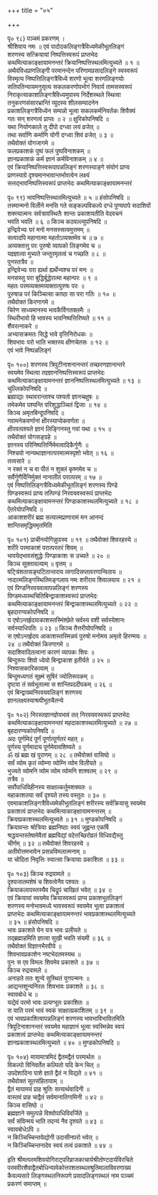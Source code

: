 +++
title = "०५"

+++
  
पृ० ९८) पञ्चमं प्रकरणम् ।   
श्रीशिवाय नमः ॥ एवं पादोदकलिङ्गत्रैविध्यमेकीभूतलिङ्गं   
शरणस्य सत्क्रियायां निष्पत्तिस्वरूपं प्राप्तभेदः   
कथमित्याकाङ्क्षायामनन्तरं क्रियानिष्पत्तिस्थलमित्युच्यते ॥ १ ॥   
अथैवंविधप्राणलिङ्गी परमानन्देन परिणामप्रसादलिङ्गे स्वस्वरूपं   
विस्मृत्य निष्पत्तिलिङ्गत्रैविध्ये शरणो भूत्वा शरणलिङ्गयोः   
सतिपतिन्यायमनुसृत्य सकलकरणोपभोगं निवार्य तामसस्वरूपं   
निराकृत्याकाशलिङ्गत्रैविध्यमुपास्य निर्देशस्थले स्थित्वा   
तनुकरणसंसारभ्रान्तिं व्युदस्य शीलसम्पादनेन   
प्रकाशलिङ्गत्रैविध्येन सम्पन्नो भूत्वा सकलकर्मनिवर्तकः शिवैक्यं   
गतः सन् शरणत्वं प्राप्तः ॥ २ ॥ क्षुरिकोपनिषदि ॥   
यथा निर्याणकाले तु दीपो दग्ध्वा लयं व्रजेत् ॥   
तथा सर्वाणि कर्माणि योगी दग्ध्वा शिवं व्रजेत् ॥ ३ ॥   
तथैवोक्तं योगजागमे ॥   
फलप्रकाशकं पुष्पं फलं पुष्पविनाशकम् ॥   
ज्ञानप्रकाशकं कर्म ज्ञानं कर्मविनाशकम् ॥ ४ ॥   
एवं क्रियानिष्पत्तिस्वरूपापन्नलिङ्गं शरणस्याङ्गे संयोगं प्राप्य   
प्राणस्याग्रे दृश्यमानभावान्तर्भावत्वेन लक्ष्यं   
सत्तद्भावनिष्पत्तिस्वरूपं प्राप्तभेदः कथमित्याकाङ्क्षायामनन्तरं  
  
पृ० ९९) भावनिष्पत्तिस्थलमित्युच्यते ॥ ५ ॥ हंसोपनिषदि ॥   
तस्मान्मनो विलीने मनसि गते सङ्कल्पविकल्पे दग्धे पुण्यपापे सदाशिवों   
शक्त्त्यात्मनः सर्वत्रावस्थितैः शान्तः प्रकाशयतीति वेदवचनं   
भवति भवति ॥ ६ ॥ किञ्च कठवल्ल्युपनिषदि ॥   
इन्द्रियेभ्यः परं मनो मनसस्सत्वमुत्तमम् ॥   
सत्वादपि महानात्मा महतोऽव्यक्तमेव च ॥ ७ ॥   
अव्यक्तात्तु परः पुरुषो व्यापको लिङ्गमेव च ॥   
यज्ञ्ज्ञात्वा मुच्यते जन्तुरमृतत्वं च गच्छति ॥ ८ ॥   
पुनस्तत्रैव ॥   
इन्द्रियेभ्यः परा ह्यर्था ह्यर्थेभ्यश्च परं मनः ॥   
मनसस्तु परा बुद्धिर्बुद्धेरात्मा महान्परः ॥ ९ ॥   
महतः परमव्यक्तमव्यक्तात्पुरुषः परः ॥   
पुरुषान्न परं किञ्चित्सा काष्ठा सा परा गतिः ॥ १० ॥   
तथैवोक्तं किरणागमे ॥  
चिरेण साध्यमानस्य भावकैर्विगतक्लमैः ॥   
स्थिरीभावो हि भावस्य भावनिष्पत्तिरिष्यते ॥ ११ ॥   
शैवरत्नाकरे ॥   
अभ्यासक्रमतः सिद्धे भावे वृत्तिनिरोधकः ॥   
शिवभावः परो भाति भक्तस्य क्षीणचेतसः ॥ १२ ॥   
एवं भावे निष्पन्नलिङ्गं  
  
पृ० १००) शरणस्य त्रिपुटीनाशनानन्तरं तच्छरणज्ञानान्तरे   
स्वयमेव स्थित्वा तज्ञ्ज्ञाननिष्पत्तिस्वरूपं प्राप्तभेदः   
कथमित्याकाङ्क्षायामनन्तरं ज्ञाननिष्पत्तिस्थलमित्युच्यते ॥ १३ ॥   
चुल्लिकोपनिषदि ॥   
ब्रह्माद्याः स्थावरान्ताश्च पश्यतो ज्ञानचक्षुषः ॥   
तमेकमेव पश्यन्ति परिशुद्धाञ्चितं द्विजाः ॥ १४ ॥   
किञ्च अमृतबिन्दूपनिषदि ॥   
गवामनेकवर्णानां क्षीरस्याप्येकवर्णता ॥   
क्षीरवत्पश्यते ज्ञानं लिङ्गिनस्तु गवां यथा ॥ १५ ॥   
तथैवोक्तं योगसङ्ग्रहे ॥   
ज्ञानस्य परिनिष्पत्तिर्निर्ममत्वादिकैर्गुणैः ॥   
निश्चयो नान्यथाज्ञानात्परमात्मस्पृशो भवेत् ॥ १६ ॥   
तत्वसारे ॥   
न रक्तं न च वा पीतं न शुक्लं कृष्णमेव च ॥   
सर्वैर्गुणैर्विनिर्मुक्तं नानातीतं परात्परम् ॥ १७ ॥   
एवं निष्पत्तिलिङ्गत्रैविध्यमेकीभूतलिङ्गं शरणस्य पिण्डे   
पिण्डस्वरूपं प्राप्य तत्पिण्डं निरवयवस्वरूपं प्राप्तभेदः   
कथमित्याकाङ्क्षायामनन्तरं पिण्डाकाशस्थलमित्युच्यते ॥ १८ ॥   
ऐतरेयोपनिषदि ॥   
आकाशशरीरं ब्रह्म सत्यात्मप्राणारामं मन आनन्दं   
शान्तिसमृद्धिममृतमिति   
  
पृ० १०१) प्राचीनयोगिन्नुपास्व ॥ १९ ॥ तथैवोक्तं शिवरहस्ये ॥   
शरीरे परमाकाशं परात्परतरं शिवम् ॥   
भावयेद्भावसंशुद्धेः पिण्डाकाशः स उच्यते ॥ २० ॥   
किञ्च सूक्तावल्याम् ॥ वृत्तम् ॥   
षट्त्रिंशतासङ्घटितान्तराय त्वगादिसप्तावरणान्विताय ॥   
नादात्मलिङ्गस्थितिमङ्गलाय नमः शरीराय शिवालयाय ॥ २१ ॥   
एवं पिण्डनिरवयवत्वापन्नलिङ्गं शरणस्य   
पिण्डमध्यस्थचितिबिन्द्वाकाशस्वरूपं प्राप्तभेदः   
कथमित्याकाङ्क्षायामनन्तरं बिन्द्वाकाशस्थलमित्युच्यते ॥ २२ ॥   
बृहदारण्यकोपनिषदि ॥   
य एषोऽन्तर्हृदयाकाशस्तस्मिंश्छेते सर्वस्य वशी सर्वस्येशानः   
सर्वस्याधिपतिः ॥ २३ ॥ किञ्च तैत्तरीयोपनिषदि ॥   
स एषोऽन्तर्हृदय आकाशस्तस्मिन्नयं पुरुषो मनोमय अमृतो हिरण्मयः ॥   
२४ ॥ तथैवोक्तं किरणागमे ॥   
सदाशिवादितत्वानां कारणं व्यापकः शिवः ॥   
बिन्दुरूपः शिवो ध्येयो बिन्द्वाकाश इतीर्यते ॥ २५ ॥   
निश्वासकारिकायाम् ॥   
बिन्दुमध्यगतं सूक्ष्मं सुषिरं ज्योतिरूपकम् ॥   
दृष्टवा तं सर्वभूतात्मा स शान्तिपददीपकम् ॥ २६ ॥   
एवं बिन्द्वाख्यनिरवयवलिङ्गं शरणस्य   
ज्ञानलक्ष्यस्याश्रयीभूतचैतन्ये   
  
पृ० १०२) निरस्तज्ञानज्ञेयभावं तत् निरवयवस्वरूपं प्राप्तभेदः   
कथमित्याकाङ्क्षायामनन्तरं महदाकाशस्थलमित्युच्यते ॥ २७ ॥   
बृहदारण्यकोपनिषदि ॥   
अदः पूर्णमिदं पूर्णं पूर्णात्पूर्णतरं महत् ॥   
पूर्णस्य पूर्णमादाय पूर्णमेवावशिष्यते ॥   
ॐ खं ब्रह्म खं पुराणम् ॥ २८ ॥ तथैवोक्तं वासिष्ठे ॥   
सर्वं व्योम कृतं व्योम्ना व्योम्नि व्योम विलीयते ॥   
भुज्यते व्योमनि व्योम व्योम व्योमनि शाश्वतम् ॥ २९ ॥   
तत्रैव ॥   
सर्वोपाधिविहीनस्य साक्षात्कर्तुमशक्यतः ॥   
महाकाशतया सर्वं दृश्यते तस्य वस्तुतः ॥ ३० ॥   
एवमाकाशलिङ्गत्रैविध्यमेकीभूतलिङ्गं शरीरस्य सर्वक्रियासु स्वयमेव   
प्रकाशत्वं प्राप्तभेदः कथमित्याकाङ्क्षायामनन्तरम् ॥   
क्रियाप्रकाशस्थलमित्युच्यते ॥ ३१ ॥ मुण्डकोपनिषदि ॥   
क्रियावन्तः श्रोत्रियाः ब्रह्मनिष्ठाः स्वयं जुह्वन्त एकर्षि   
श्रद्धयन्तस्तेषामेवैतां ब्रह्मविद्यां वदेत्तच्छिरोव्रतं विधिवद्यैस्तु   
चीर्णम् ॥ ३२ ॥ तथैवोक्तं शिवरहस्ये ॥   
अतीवोत्तमभावेन प्रसन्नविमलात्मनाम् ॥   
या चोदिता निवृत्तिः स्यात्सा क्रियायाः प्रकाशिता ॥ ३३ ॥   
  
पृ० १०३) किञ्च रुद्रयामले ॥   
दृश्यजातमशेषं च शिवत्वेनैव पश्यतः ॥   
क्रियाकलापस्तस्यैव चिद्रूपं चाखिलं भवेत् ॥ ३४ ॥   
एवं क्रियायां स्वयमेव क्रियास्वरूपं प्राप्य प्रकाशभूतलिङ्गं   
शरणस्य मनोभावमध्ये भावस्वरूपं स्वयमेव भूत्वा प्रकाशत्वं   
प्राप्तभेदः कथमित्याकाङ्क्षायामनन्तरं भावप्रकाशस्थलमित्युच्यते   
॥ ३५ ॥ हंसोपनिषदि ॥   
भावः प्रकाशते येन यत्र भावः प्रलीयते ॥   
तद्ब्रह्माहमिति ज्ञात्वा सुखी भवति संयमी ॥ ३६ ॥   
तथैवोक्तं विज्ञानभैरवीये ॥   
शिवभावप्रकाशेन नष्टभेदतमस्यथ ॥   
पुनः स एव विमलः शिवमेव प्रकाशते ॥ ३७ ॥   
किञ्च रुद्रयामले ॥   
अनाहते ततः शून्ये सुस्थितं युगपन्मनः ॥   
आद्यन्तशून्यनिरतः शिवभावः प्रकाशते ॥ ३८ ॥   
स्वावबोधे च ॥   
यद्येवं परमो भावः प्रत्यग्भूतः प्रकाशितः ॥   
स याति परमं भावं स्वकं साक्षात्प्रकाशितम् ॥ ३९ ॥   
एवं भावप्रकाशित्वापन्नलिङ्गं शरणस्य भावभाविभावितमिति   
त्रिपुटिनाशानन्तरं स्वयमेव महाज्ञानं भूत्वा स्वस्मिन्नेव स्वयं   
प्रकाशत्वं प्राप्तभेदः कथमित्याकाङ्क्षायामनन्तरं   
ज्ञानप्रकाशस्थलमित्युच्यते ॥ ४० ॥ मुण्डकोपनिषदि ॥  
  
पृ० १०४) मायामात्रमिदं द्वैतमद्वैतं परमार्थतः ॥   
विकल्पो विनिवर्तेत कल्पितो यदि केन चित् ॥   
उपदेशादिना पाशे ज्ञाते द्वैतं न विद्यते ॥ ४१ ॥   
तथैवोक्तं सूतसंहितायाम् ॥   
द्वैतं मायामयं प्राह श्रुतिः सत्यार्थवादिनी ॥   
वास्तवं प्राह चाद्वैतं सर्वमानातिगामिनी ॥ ४२ ॥   
किञ्च वासिष्ठे ॥   
ब्रह्मज्ञाने समुत्पन्ने विश्वोपाधिविवर्जिते ॥   
सर्वं संविन्मयं भाति तदन्यं नैव दृश्यते ॥ ४३ ॥   
स्वावबोधेऽपि ॥   
न किञ्चिच्चिन्तयेद्योगी उदासीनपरो भवेत् ॥   
न किञ्चिच्चिन्तनादेव स्वयं तत्वं प्रकाशते ॥ ४४ ॥   
  
इति श्रीमत्परमशिवयोगिराट्परिव्राजकाचार्यश्रीतोण्टदार्यविरचिते   
परमवीरशैवाद्वैतबोधिन्यामेकोत्तरशतस्थलश्रुतिमालाविवरणाख्य   
कैवल्यसारे लिङ्गस्थलनिरूपणे प्रसादलिङ्गस्थलं नाम पञ्चमं   
प्रकरणं समाप्तम् ॥
